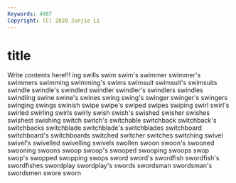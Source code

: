 ```yaml
---
Keywords: 4987
Copyright: (C) 2020 Junjie Li
---
```


# title

Write contents here!!!
ing 
swills 
swim 
swim's 
swimmer
swimmer's 
swimmers 
swimming 
swimming's 
swims 
swimsuit 
swimsuit's 
swimsuits 
swindle 
swindle's
swindled 
swindler 
swindler's 
swindlers 
swindles 
swindling 
swine 
swine's 
swines 
swing
swing's 
swinger 
swinger's 
swingers 
swinging 
swings 
swinish 
swipe 
swipe's 
swiped
swipes 
swiping 
swirl 
swirl's 
swirled 
swirling 
swirls 
swirly 
swish 
swish's
swished 
swisher 
swishes 
swishest 
swishing 
switch 
switch's 
switchable 
switchback 
switchback's
switchbacks 
switchblade 
switchblade's 
switchblades 
switchboard 
switchboard's 
switchboards 
switched 
switcher 
switches
switching 
swivel 
swivel's 
swivelled 
swivelling 
swivels 
swollen 
swoon 
swoon's 
swooned
swooning 
swoons 
swoop 
swoop's 
swooped 
swooping 
swoops 
swop 
swop's 
swopped
swopping 
swops 
sword 
sword's 
swordfish 
swordfish's 
swordfishes 
swordplay 
swordplay's 
swords
swordsman 
swordsman's 
swordsmen 
swore 
sworn 
